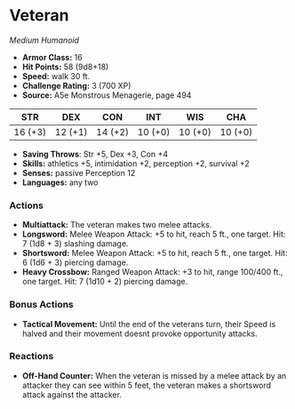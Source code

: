 # Veteran

*Medium* *Humanoid*

- **Armor Class:** 16
- **Hit Points:** 58 (9d8+18)
- **Speed:** walk 30 ft.
- **Challenge Rating:** 3 (700 XP)
- **Source:** A5e Monstrous Menagerie, page 494

| STR | DEX | CON | INT | WIS | CHA |
| --- | --- | --- | --- | --- | --- |
| 16 (+3) | 12 (+1) | 14 (+2) | 10 (+0) | 10 (+0) | 10 (+0) |

- **Saving Throws**: Str +5, Dex +3, Con +4
- **Skills:** athletics +5, intimidation +2, perception +2, survival +2
- **Senses:** passive Perception 12
- **Languages:** any two

### Actions

- **Multiattack:** The veteran makes two melee attacks.
- **Longsword:** Melee Weapon Attack: +5 to hit, reach 5 ft., one target. Hit: 7 (1d8 + 3) slashing damage.
- **Shortsword:** Melee Weapon Attack: +5 to hit, reach 5 ft., one target. Hit: 6 (1d6 + 3) piercing damage.
- **Heavy Crossbow:** Ranged Weapon Attack: +3 to hit, range 100/400 ft., one target. Hit: 7 (1d10 + 2) piercing damage.

### Bonus Actions

- **Tactical Movement:** Until the end of the veterans turn, their Speed is halved and their movement doesnt provoke opportunity attacks.

### Reactions

- **Off-Hand Counter:** When the veteran is missed by a melee attack by an attacker they can see within 5 feet, the veteran makes a shortsword attack against the attacker.


